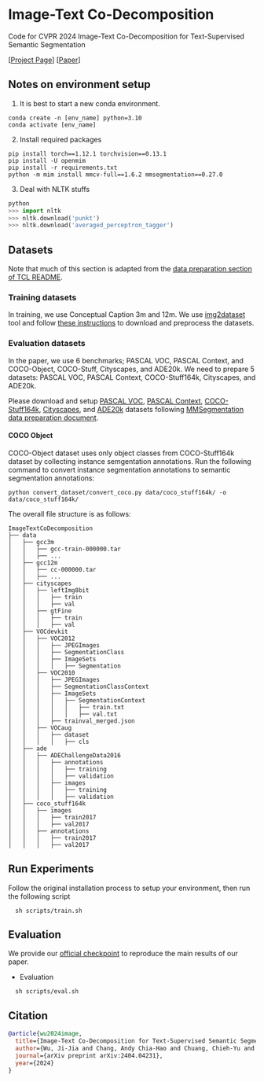 # Image-Text Co-Decomposition
Code for CVPR 2024 Image-Text Co-Decomposition for Text-Supervised Semantic Segmentation

[[Project Page](https://072jiajia.github.io/image-text-co-decomposition-webpage/)] [[Paper](https://openaccess.thecvf.com/content/CVPR2024/papers/Wu_Image-Text_Co-Decomposition_for_Text-Supervised_Semantic_Segmentation_CVPR_2024_paper.pdf)]

## Notes on environment setup

1. It is best to start a new conda environment.
```
conda create -n [env_name] python=3.10
conda activate [env_name]
```

2. Install required packages
```shell
pip install torch==1.12.1 torchvision==0.13.1
pip install -U openmim
pip install -r requirements.txt
python -m mim install mmcv-full==1.6.2 mmsegmentation==0.27.0
```

3. Deal with NLTK stuffs
```python
python
>>> import nltk
>>> nltk.download('punkt')
>>> nltk.download('averaged_perceptron_tagger')
```

## Datasets

Note that much of this section is adapted from the [data preparation section of TCL README](https://github.com/kakaobrain/tcl#datasets).

### Training datasets

In training, we use Conceptual Caption 3m and 12m. We use [img2dataset](https://github.com/rom1504/img2dataset) tool and follow [these instructions](https://github.com/kakaobrain/tcl#training-datasets) to download and preprocess the datasets.

### Evaluation datasets

In the paper, we use 6 benchmarks; PASCAL VOC, PASCAL Context, and COCO-Object, COCO-Stuff, Cityscapes, and ADE20k. We need to prepare 5 datasets: PASCAL VOC, PASCAL Context, COCO-Stuff164k, Cityscapes, and ADE20k.

Please download and setup [PASCAL VOC](https://github.com/open-mmlab/mmsegmentation/blob/master/docs/en/dataset_prepare.md#pascal-voc), [PASCAL Context](https://github.com/open-mmlab/mmsegmentation/blob/master/docs/en/dataset_prepare.md#pascal-context), [COCO-Stuff164k](https://github.com/open-mmlab/mmsegmentation/blob/master/docs/en/dataset_prepare.md#coco-stuff-164k), [Cityscapes](https://github.com/open-mmlab/mmsegmentation/blob/master/docs/en/dataset_prepare.md#cityscapes), and [ADE20k](https://github.com/open-mmlab/mmsegmentation/blob/master/docs/en/dataset_prepare.md#ade20k) datasets following [MMSegmentation data preparation document](https://github.com/open-mmlab/mmsegmentation/blob/master/docs/en/dataset_prepare.md).

#### COCO Object

COCO-Object dataset uses only object classes from COCO-Stuff164k dataset by collecting instance semgentation annotations.
Run the following command to convert instance segmentation annotations to semantic segmentation annotations:

```shell
python convert_dataset/convert_coco.py data/coco_stuff164k/ -o data/coco_stuff164k/
```

The overall file structure is as follows:

```shell
ImageTextCoDecomposition
├── data
│   ├── gcc3m
│   │   ├── gcc-train-000000.tar
│   │   ├── ...
│   ├── gcc12m
│   │   ├── cc-000000.tar
│   │   ├── ...
│   ├── cityscapes
│   │   ├── leftImg8bit
│   │   │   ├── train
│   │   │   ├── val
│   │   ├── gtFine
│   │   │   ├── train
│   │   │   ├── val
│   ├── VOCdevkit
│   │   ├── VOC2012
│   │   │   ├── JPEGImages
│   │   │   ├── SegmentationClass
│   │   │   ├── ImageSets
│   │   │   │   ├── Segmentation
│   │   ├── VOC2010
│   │   │   ├── JPEGImages
│   │   │   ├── SegmentationClassContext
│   │   │   ├── ImageSets
│   │   │   │   ├── SegmentationContext
│   │   │   │   │   ├── train.txt
│   │   │   │   │   ├── val.txt
│   │   │   ├── trainval_merged.json
│   │   ├── VOCaug
│   │   │   ├── dataset
│   │   │   │   ├── cls
│   ├── ade
│   │   ├── ADEChallengeData2016
│   │   │   ├── annotations
│   │   │   │   ├── training
│   │   │   │   ├── validation
│   │   │   ├── images
│   │   │   │   ├── training
│   │   │   │   ├── validation
│   ├── coco_stuff164k
│   │   ├── images
│   │   │   ├── train2017
│   │   │   ├── val2017
│   │   ├── annotations
│   │   │   ├── train2017
│   │   │   ├── val2017
```

## Run Experiments
Follow the original installation process to setup your environment, then run the following script
```
  sh scripts/train.sh
```

## Evaluation

We provide our [official checkpoint](https://drive.google.com/file/d/1CpaaZswztgVulpTdVl_eiBRaIeoVAGJ2/view?usp=sharing) to reproduce the main results of our paper.

- Evaluation

```
  sh scripts/eval.sh
```

## Citation

```bibtex
@article{wu2024image,
  title={Image-Text Co-Decomposition for Text-Supervised Semantic Segmentation},
  author={Wu, Ji-Jia and Chang, Andy Chia-Hao and Chuang, Chieh-Yu and Chen, Chun-Pei and Liu, Yu-Lun and Chen, Min-Hung and Hu, Hou-Ning and Chuang, Yung-Yu and Lin, Yen-Yu},
  journal={arXiv preprint arXiv:2404.04231},
  year={2024}
}
```
